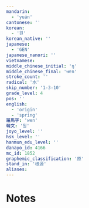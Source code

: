 ```yaml
---
mandarin:
  - 'yuán'
cantonese: ''
korean:
  - '원'
korean_native: ''
japanese:
  - 'GEN'
japanese_nanori: ''
vietnamese:
middle_chinese_initial: 'ŋ'
middle_chinese_final: 'ʉɐn'
stroke_count: ''
radical: '水'
skip_number: '1-3-10'
grade_level: 4
pos: ''
english:
  - 'origin'
  - 'spring'
羅馬字: 'wen'
韓文: '원'
joyo_level: ''
hsk_level: ''
hanmun_edu_level: ''
danayo_id: 4166
mc_id: 1852
graphemic_classification: '原'
stand_in: '根源'
aliases:
---
```


# Notes
